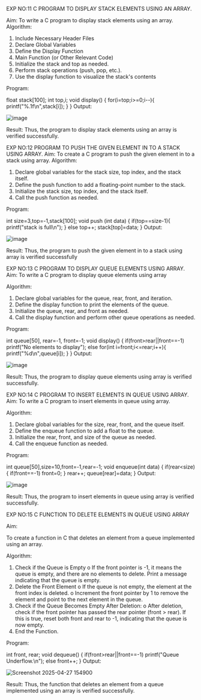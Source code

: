 EXP NO:11 C PROGRAM TO DISPLAY STACK ELEMENTS USING AN ARRAY.

Aim:
To write a C program to display stack elements using an array.
Algorithm:
1.	Include Necessary Header Files
2.	Declare Global Variables
3.	Define the Display Function
4.	Main Function (or Other Relevant Code)
5.	Initialize the stack and top as needed.
6.	Perform stack operations (push, pop, etc.).
7.	Use the display function to visualize the stack's contents
 
Program:

float stack[100];
int top,i;
void display()
{ for(i=top;i>=0;i--){
    printf("%.1f\n",stack[i]);
}
}
Output:

![image](https://github.com/user-attachments/assets/598437ce-8378-44a5-a97a-dfa7fc269615)



Result:
Thus, the program to display stack elements using an array is verified successfully.
 

EXP NO:12  PROGRAM TO PUSH THE GIVEN ELEMENT IN TO A STACK USING ARRAY.
Aim:
To create a C program to push the given element in to a stack using array.
Algorithm:
1.	Declare global variables for the stack size, top index, and the stack itself.
2.	Define the push function to add a floating-point number to the stack.
3.	Initialize the stack size, top index, and the stack itself.
4.	Call the push function as needed.
 
Program:

int size=3,top=-1,stack[100];
void push (int data)
{
    if(top==size-1){
        printf("stack is full\n");
    }
    else
    top++;
    stack[top]=data;
}
Output:


![image](https://github.com/user-attachments/assets/0faee522-17c2-4adf-b47f-a0db64e9190e)




Result:
Thus, the program to push the given element in to a stack using array is verified successfully


 
EXP NO:13 C PROGRAM TO DISPLAY QUEUE ELEMENTS USING ARRAY.
Aim:
To write a C program to display queue elements using array

Algorithm:
1.	Declare global variables for the queue, rear, front, and iteration.
2.	Define the display function to print the elements of the queue.
3.	Initialize the queue, rear, and front as needed.
4.	Call the display function and perform other queue operations as needed.
 
Program:

int queue[50], rear=-1, front=-1;
void display()
{
    if(front>rear||front==-1)
    printf("No elements to display");
    else
    for(int i=front;i<=rear;i++){
        printf("%d\n",queue[i]);
    }
}
Output:


![image](https://github.com/user-attachments/assets/29bc39f1-200f-4166-98fa-78a667014225)


Result:
Thus, the program to display queue elements using array is verified successfully.


 
EXP NO:14 C PROGRAM TO INSERT ELEMENTS IN QUEUE USING ARRAY.
Aim:
To write a C program to insert elements in queue using array.

Algorithm:
1.	Declare global variables for the size, rear, front, and the queue itself.
2.	Define the enqueue function to add a float to the queue.
3.	Initialize the rear, front, and size of the queue as needed.
4.	Call the enqueue function as needed.

Program:

int queue[50],size=10,front=-1,rear=-1;
void enqueue(int data)
{
    if(rear<size){
        if(front==-1)
        front=0;
    }
    rear++;
    queue[rear]=data;
}
Output:


![image](https://github.com/user-attachments/assets/bd5e8688-4765-4d0a-85ae-7d6e25cbe754)

Result:
Thus, the program to insert elements in queue using array is verified successfully.



 
EXP NO:15 C FUNCTION TO DELETE ELEMENTS IN QUEUE USING ARRAY



Aim:

To create a function in C that deletes an element from a queue implemented using an array.

Algorithm:

1.	Check if the Queue is Empty
o	If the front pointer is -1, it means the queue is empty, and there are no elements to delete. Print a message indicating that the queue is empty.
2.	Delete the Front Element
o	If the queue is not empty, the element at the front index is deleted.
o	Increment the front pointer by 1 to remove the element and point to the next element in the queue.
3.	Check if the Queue Becomes Empty After Deletion:
o	After deletion, check if the front pointer has passed the rear pointer (front > rear). If this is true, reset both front and rear to -1, indicating that the queue is now empty.
4.	End the Function.



Program:

int front, rear;
void dequeue()
{  if(front>rear||front==-1)
printf("Queue Underflow.\n");
else
    front++;
}
Output:



![Screenshot 2025-04-27 154900](https://github.com/user-attachments/assets/43b0b3ad-ed81-4442-9545-e52dd3b68bcb)


Result:
Thus, the function that deletes an element from a queue implemented using an array is verified successfully.
